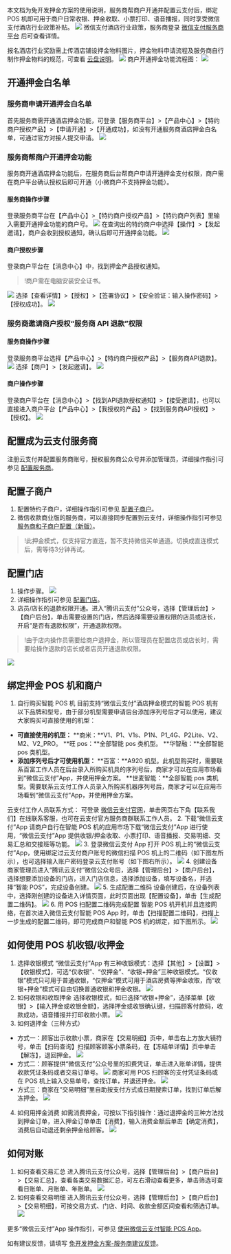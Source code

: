本文档为免开发押金方案的使用说明，服务商帮商户开通并配置云支付后，绑定 POS 机即可用于商户日常收银、押金收取、小票打印、语音播报，同时享受微信支付酒店行业政策补贴。
![](https://main.qcloudimg.com/raw/2a8bf285af4234a7962243800e87e991.png)
微信支付酒店行业政策，服务商登录 [微信支付服务商平台](https://pay.weixin.qq.com/index.php/extend/commissionapply/show_commission_special_industry_qa) 后可查看详情。

报名酒店行业奖励需上传酒店铺设押金物料图片，押金物料申请流程及服务商自行制作押金物料的规范，可查看 [云盘说明](https://share.weiyun.com/5P2KMpG)。
![](https://main.qcloudimg.com/raw/3f58c820c9068736d7bb79b445c6c8fb.png)
商户开通押金功能流程图：
![](https://main.qcloudimg.com/raw/d8cde1d79368c11f499105ae84c51262.png)

## 开通押金白名单
### 服务商申请开通押金白名单
首先服务商需开通酒店押金功能，可登录【服务商平台】>【产品中心】>【特约商户授权产品】>【申请开通】>【开通成功】，如没有开通服务商酒店押金白名单，可通过官方对接人提交申请。
![](https://main.qcloudimg.com/raw/3a1758000f223e9644de49c9bce863aa.png)

### 服务商帮商户开通押金功能
服务商开通酒店押金功能后，在服务商后台帮商户申请开通押金支付权限，商户需在商户平台确认授权后即可开通（小微商户不支持押金功能）。

#### 服务商操作步骤
登录服务商平台在【产品中心】>【特约商户授权产品】>【特约商户列表】里输入需要开通押金功能的商户号。
![](https://main.qcloudimg.com/raw/be0d05bc51a0815e2d2e46fb58783f18.png)
在查询出的特约商户中选择【操作】>【发起邀请】，商户会收到授权通知，确认后即可开通押金功能。
![](https://main.qcloudimg.com/raw/14debf5cf4010ab2cc290b2ce0d50deb.png)

#### 商户授权步骤
登录商户平台在【消息中心】中，找到押金产品授权通知。
>!商户需在电脑安装安全证书。
>
![](https://main.qcloudimg.com/raw/7574bbeefb0aaef28a9a9f7479cbd9e6.png)
选择【查看详情】>【授权】>【签署协议】>【安全验证：输入操作密码】>【授权成功】。
![](https://main.qcloudimg.com/raw/2391e4b292126f76a58ddc5bfc57ef21.png)

### 服务商邀请商户授权“服务商 API 退款”权限
#### 服务商操作步骤
登录服务商平台选择【产品中心】>【特约商户授权产品】>【服务商API退款】。
![](https://main.qcloudimg.com/raw/b0c1035c6b484c0ccf257e157695eaa4.png)
选择【商户】>【发起邀请】。
![](https://main.qcloudimg.com/raw/2470d11297932147b17651d43ac3d0c1.png)

#### 商户操作步骤
登录商户平台在【消息中心】>【找到API退款授权通知】>【接受邀请】，也可以直接进入商户平台【产品中心】>【我授权的产品】>【找到服务商API授权】>【授权】。
![](https://main.qcloudimg.com/raw/cabab61200625821bcc3c356567001e1.png)

## 配置成为云支付服务商
注册云支付并配置服务商账号，授权服务商公众号并添加管理员，详细操作指引可参见 [配置服务商](https://cloud.tencent.com/document/product/569/9796)。

## 配置子商户
1. 配置特约子商户，详细操作指引可参见 [配置子商户](https://cloud.tencent.com/document/product/569/9795)。
2. 微信收款商业版的服务商，可以直接同步配置到云支付，详细操作指引可参见 [服务商和子商户配置（新版）](https://cloud.tencent.com/document/product/569/18788)。
>!此押金模式，仅支持官方直连，暂不支持微信买单通道。切换成直连模式后，需等待3分钟再试。

## 配置门店
1. 操作步骤。
![](https://main.qcloudimg.com/raw/c02b755cf85de738ecd2565a0f4b34d9.png)
2. 详细操作指引可参见 [配置门店](https://cloud.tencent.com/document/product/569/9797)。
3. 店员/店长的退款权限开通。进入“腾讯云支付”公众号，选择【管理后台】>【商户后台】，单击需要设置的门店，然后选择需要设置权限的店员或店长，开启“是否有退款权限”，开通退款权限。
>!由于店内操作员需要给商户退押金，所以管理员在配置店员或店长时，需要给操作退款的店长或者店员开通退款权限。
>
 ![](https://main.qcloudimg.com/raw/59f8dc734f527f5c0acb0ae20b59eadb.png)

## 绑定押金 POS 机和商户
1. 自行购买智能 POS 机
目前支持“微信云支付”酒店押金模式的智能 POS 机有以下品牌和型号，由于部分机型需要申请后台添加序列号后才可以使用，建议大家购买可直接使用的机型：
 - **可直接使用的机型：**
**商米：**V1、P1、V1s、P1N、P1_4G、P2Lite、V2、M2、V2_PRO。
**旺 pos：**全部智能 pos 类机型。
**华智融：**全部智能 pos 类机型。
 - **添加序列号后才可使用机型：**
 **百富：**A920 机型。此机型购买时，需要联系百富工作人员在后台录入所购买机具的序列号后，商家才可以在应用市场看到“微信云支付”App，并使用押金方案。
**世麦智能：**全部智能 pos 类机型。需要联系云支付工作人员录入所购买机器序列号后，商家才可以在应用市场看到“微信云支付”App，并使用押金方案。

 云支付工作人员联系方式：
 可登录 [微信云支付官网](https://cloud.tencent.com/solution/qcloudpay)，单击网页右下角【联系我们】在线联系客服，也可在云支付官方服务商群联系工作人员。
2. 下载“微信云支付”App
请商户自行在智能 POS 机的应用市场下载“微信云支付”App 进行使用，“微信云支付”App 提供收银/押金收取、小票打印、语音播报、交易明细、交易汇总和交接班等功能。
![](https://main.qcloudimg.com/raw/6dc128c9e93d0888af8564c19ba85491.png)
3. 登录微信云支付 App
打开 POS 机上的“微信云支付”App，使用绑定过云支付商户账号的微信扫描 POS 机上的二维码（如下图左所示），也可选择输入账户密码登录云支付账号（如下图右所示）。
![](https://main.qcloudimg.com/raw/23443198ef66537462fd4cca20fe691c.png)
4. 创建设备
商家管理员进入“腾讯云支付”微信公众号后，选择【管理后台】>【商户后台】，选择想要添加设备的门店，进入门店信息，选择添加设备，填写设备名，并选择“智能 POS”，完成设备创建。
![](https://main.qcloudimg.com/raw/8f49718b1845fe0f609dfdedbbf199da.png)
5. 生成配置二维码 
设备创建后，在设备列表中，选择刚创建的设备进入详情页面，此时页面出现【配置设备】，单击【生成配置二维码】。
![](https://main.qcloudimg.com/raw/f02ac541cff22b1490d2e9e39a26ecdc.png)
6. 用 POS 扫配置二维码完成配置
智能 POS 机开机并且连接网络，在首次进入微信云支付智能 POS App 时，单击【扫描配置二维码】，扫描上一步生成的配置二维码，即可完成商户和智能 POS 机的绑定，如下图所示。
![](https://main.qcloudimg.com/raw/1d57baec42e84055e3f56717e725e45c.png)

## 如何使用 POS 机收银/收押金
1. 选择收银模式
“微信云支付”App 有三种收银模式：选择【其他】>【设置】>【收银模式】，可选“仅收银”、“仅押金”、“收银+押金”三种收银模式。“仅收银”模式只可用于普通收银，“仅押金”模式可用于酒店房费等押金收取，而“收银+押金”模式可自由切换普通收银和押金收银。
![](https://main.qcloudimg.com/raw/59908acde591845461c2e7da1a304024.png)
2. 如何收银和收取押金
选择收银模式，如已选择“收银+押金”，选择菜单【收银】>【输入押金或收银金额】，选择押金或收银确认键，扫描顾客付款码，收款成功，语音播报并打印收款小票。
![](https://main.qcloudimg.com/raw/14da7f07daa888e8aef8bbaaba3a66e7.png)
3. 如何退押金（三种方式）
 - 方式一：顾客出示收款小票，商家在【交易明细】页中，单击右上方放大镜符号，单击【扫码查询】扫描顾客顾客小票条码，在【冻结单详情】页中单击【解冻】，退回押金。
![](https://main.qcloudimg.com/raw/58f280529d6cf39ddf942f1458a48baf.png)
 - 方式二：顾客提供“微信支付”公众号里的扣费凭证，单击进入账单详情，提供收款凭证条码或者交易订单号。
![](https://main.qcloudimg.com/raw/4cc8e5173ed12a16531321425f5816f1.png)
商家可用 POS 扫顾客的支付凭证条码或在 POS 机上输入交易单号，查找订单，并退还押金。
![](https://main.qcloudimg.com/raw/fd7028e3aed58966c58ee1586c46ca44.png)
 - 方式三：商家在“交易明细”里自助按支付方式或日期搜索订单，找到订单后解冻押金。
![](https://main.qcloudimg.com/raw/a6aa7b6c53ae5b838a8864a91f8c935f.png)
4. 如何用押金消费
如需消费押金，可按以下指引操作：通过退押金的三种方法找到押金订单，进入押金订单单击【消费】，输入消费金额后单击【确定消费】，消费后自动退还剩余押金给顾客。
![](https://main.qcloudimg.com/raw/3efad2f0376746b7cbb6d42535825f11.png)

## 如何对账
1. 如何查看交易汇总
进入腾讯云支付公众号，选择【管理后台】>【商户后台】>【交易汇总】，查看各类交易数据汇总，可左右滑动查看更多，单击筛选可查看日账单、月账单、年账单。
![](https://main.qcloudimg.com/raw/acc32c00f58293ab40fb8ba3c47776e9.png)
2. 如何查看交易明细
进入腾讯云支付公众号，选择【管理后台】>【商户后台】>【交易明细】，可按交易方式、门店、时间、收款金额区间查看和筛选订单。
![](https://main.qcloudimg.com/raw/22f38b81ae88fc509e6ec8c431e22ed5.png)

更多“微信云支付”App 操作指引，可参见 [使用微信云支付智能 POS App](https://cloud.tencent.com/document/product/569/33102)。
 
如有建议反馈，请填写 [免开发押金方案-服务商建议反馈](https://wj.qq.com/s2/3653636/6296/)。

